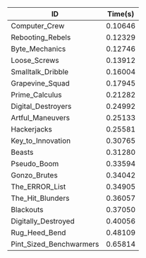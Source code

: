 |ID|Time(s)|
|-|-|
|Computer_Crew|0.10646|
|Rebooting_Rebels|0.12329|
|Byte_Mechanics|0.12746|
|Loose_Screws|0.13912|
|Smalltalk_Dribble|0.16004|
|Grapevine_Squad|0.17945|
|Prime_Calculus|0.21282|
|Digital_Destroyers|0.24992|
|Artful_Maneuvers|0.25133|
|Hackerjacks|0.25581|
|Key_to_Innovation|0.30765|
|Beasts|0.31280|
|Pseudo_Boom|0.33594|
|Gonzo_Brutes|0.34042|
|The_ERROR_List|0.34905|
|The_Hit_Blunders|0.36057|
|Blackouts|0.37050|
|Digitally_Destroyed|0.40056|
|Rug_Heed_Bend|0.48109|
|Pint_Sized_Benchwarmers|0.65814|
